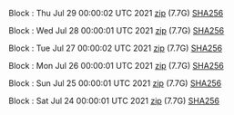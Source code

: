 Block [](https://insight.dash.org/insight/block/): Thu Jul 29 00:00:02 UTC 2021 [zip](https://dash-bootstrap.ams3.digitaloceanspaces.com/mainnet/2021-07-29/bootstrap.dat.zip) (7.7G) [SHA256](https://dash-bootstrap.ams3.digitaloceanspaces.com/mainnet/2021-07-29/sha256.txt)

Block [](https://insight.dash.org/insight/block/): Wed Jul 28 00:00:01 UTC 2021 [zip](https://dash-bootstrap.ams3.digitaloceanspaces.com/mainnet/2021-07-28/bootstrap.dat.zip) (7.7G) [SHA256](https://dash-bootstrap.ams3.digitaloceanspaces.com/mainnet/2021-07-28/sha256.txt)

Block [](https://insight.dash.org/insight/block/): Tue Jul 27 00:00:02 UTC 2021 [zip](https://dash-bootstrap.ams3.digitaloceanspaces.com/mainnet/2021-07-27/bootstrap.dat.zip) (7.7G) [SHA256](https://dash-bootstrap.ams3.digitaloceanspaces.com/mainnet/2021-07-27/sha256.txt)

Block [](https://insight.dash.org/insight/block/): Mon Jul 26 00:00:01 UTC 2021 [zip](https://dash-bootstrap.ams3.digitaloceanspaces.com/mainnet/2021-07-26/bootstrap.dat.zip) (7.7G) [SHA256](https://dash-bootstrap.ams3.digitaloceanspaces.com/mainnet/2021-07-26/sha256.txt)

Block [](https://insight.dash.org/insight/block/): Sun Jul 25 00:00:01 UTC 2021 [zip](https://dash-bootstrap.ams3.digitaloceanspaces.com/mainnet/2021-07-25/bootstrap.dat.zip) (7.7G) [SHA256](https://dash-bootstrap.ams3.digitaloceanspaces.com/mainnet/2021-07-25/sha256.txt)

Block [](https://insight.dash.org/insight/block/): Sat Jul 24 00:00:01 UTC 2021 [zip](https://dash-bootstrap.ams3.digitaloceanspaces.com/mainnet/2021-07-24/bootstrap.dat.zip) (7.7G) [SHA256](https://dash-bootstrap.ams3.digitaloceanspaces.com/mainnet/2021-07-24/sha256.txt)
